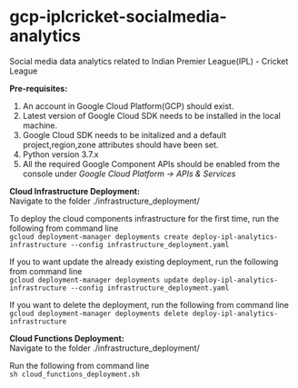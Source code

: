 # gcp-iplcricket-socialmedia-analytics
Social media data analytics related to Indian Premier League(IPL) - Cricket League 

**Pre-requisites:**  
1. An account in Google Cloud Platform(GCP) should exist.
2. Latest version of Google Cloud SDK needs to be installed in the local machine.
3. Google Cloud SDK needs to be initalized and a default project,region,zone attributes should have been set.
4. Python version 3.7.x
5. All the required Google Component APIs should be enabled from the console under *Google Cloud Platform -> APIs & Services*

**Cloud Infrastructure Deployment:**  
Navigate to the folder ./infrastructure_deployment/  

To deploy the cloud components infrastructure for the first time, run the following from command line  
`gcloud deployment-manager deployments create deploy-ipl-analytics-infrastructure --config infrastructure_deployment.yaml`

If you to want update the already existing deployment, run the following from command line  
`gcloud deployment-manager deployments update deploy-ipl-analytics-infrastructure --config infrastructure_deployment.yaml`

If you want to delete the deployment, run the following from command line  
`gcloud deployment-manager deployments delete deploy-ipl-analytics-infrastructure`  

**Cloud Functions Deployment:**  
Navigate to the folder ./infrastructure_deployment/  

Run the following from command line  
`sh cloud_functions_deployment.sh`    
